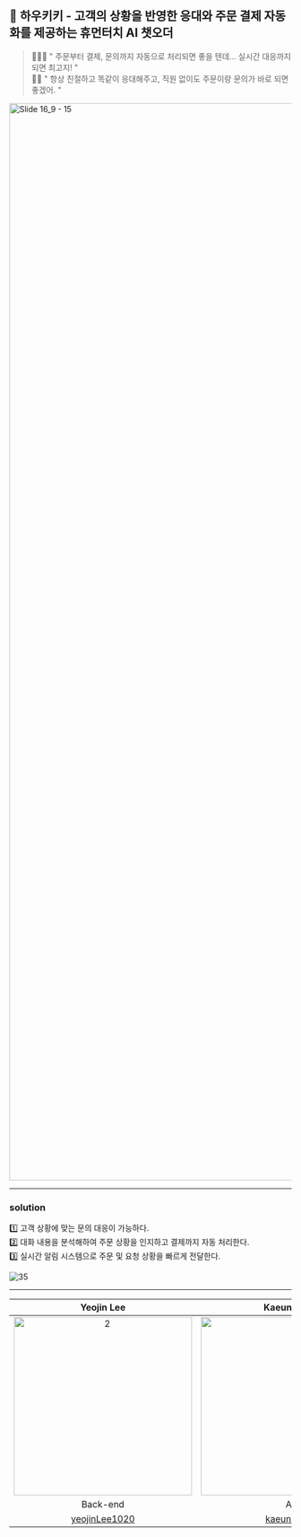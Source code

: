 ## 🤖 하우키키 - 고객의 상황을 반영한 응대와 주문 결제 자동화를 제공하는 휴먼터치 AI 챗오더
> 👨🏻‍🦱 " 주문부터 결제, 문의까지 자동으로 처리되면 좋을 텐데… 실시간 대응까지 되면 최고지! " </br>
> 👩🏻 " 항상 친절하고 똑같이 응대해주고, 직원 없이도 주문이랑 문의가 바로 되면 좋겠어. "
<img width="1920" alt="Slide 16_9 - 15" src="https://github.com/user-attachments/assets/231fd6ce-9c21-4180-9801-d01813b16c04" />

***
### solution
1️⃣ 고객 상황에 맞는 문의 대응이 가능하다.</br>
2️⃣ 대화 내용을 분석해하여 주문 상황을 인지하고 결제까지 자동 처리한다.</br>
3️⃣ 실시간 알림 시스템으로 주문 및 요청 상황을 빠르게 전달한다.</br>

![35](https://github.com/user-attachments/assets/d77440b8-5280-44aa-b2fb-fc471cf53358)


***

| Yeojin Lee | Kaeun Yeon | Jooyeon Lee |
|:-------:|:-------:|:-------:|
| <img width="318" alt="2" src="https://github.com/user-attachments/assets/2a460b92-4b75-407d-8b30-3b8c0053051d" /> | <img width="318" alt="1" src="https://github.com/user-attachments/assets/0bec5028-625f-4d65-bc26-2266fe1c66e8" /> | <img width="318" alt="3" src="https://github.com/user-attachments/assets/7d0ef58a-52f0-460a-a1e3-4b5d29a14728" /> |
| Back-end | AI | Front-end |
| [yeojinLee1020](https://github.com/yeojinLee1020) | [kaeun0813](https://github.com/kaeun0813) | [leekrkr](https://github.com/leekrkr) |
